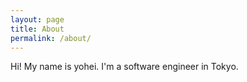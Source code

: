 ```yaml
---
layout: page
title: About
permalink: /about/
---
```


Hi! My name is yohei. I'm a software engineer in Tokyo.